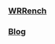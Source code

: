 
###  [WRRench](https://popugune.github.io/WRRench/)


###  [Blog](https://popugune.github.io/Blog/)
